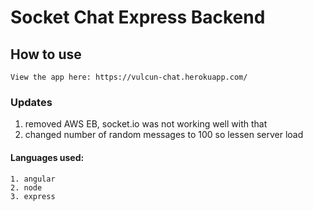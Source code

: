 # Socket Chat Express Backend

## How to use
```
View the app here: https://vulcun-chat.herokuapp.com/
```
### Updates

1. removed AWS EB, socket.io was not working well with that
2. changed number of random messages to 100 so lessen server load

#### Languages used:
```
1. angular
2. node
3. express
```
